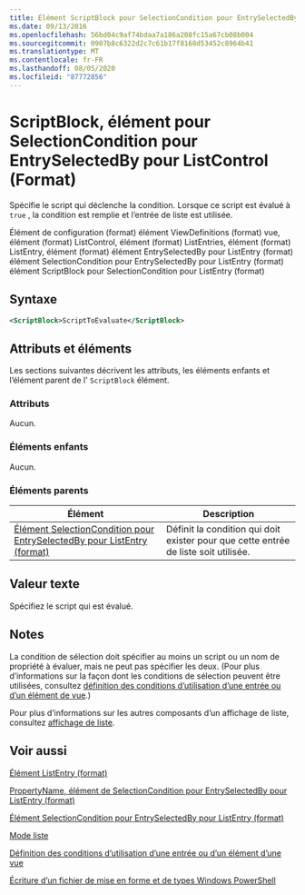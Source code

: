```yaml
---
title: Élément ScriptBlock pour SelectionCondition pour EntrySelectedBy pour ListControl (format) | Microsoft Docs
ms.date: 09/13/2016
ms.openlocfilehash: 56bd04c9af74bdaa7a186a208fc15a67cb08b004
ms.sourcegitcommit: 0907b8c6322d2c7c61b17f8168d53452c8964b41
ms.translationtype: MT
ms.contentlocale: fr-FR
ms.lasthandoff: 08/05/2020
ms.locfileid: "87772856"
---
```

# <a name="scriptblock-element-for-selectioncondition-for-entryselectedby-for-listcontrol-format"></a>ScriptBlock, élément pour SelectionCondition pour EntrySelectedBy pour ListControl (Format)

Spécifie le script qui déclenche la condition. Lorsque ce script est évalué à `true` , la condition est remplie et l’entrée de liste est utilisée.

Élément de configuration (format) élément ViewDefinitions (format) vue, élément (format) ListControl, élément (format) ListEntries, élément (format) ListEntry, élément (format) élément EntrySelectedBy pour ListEntry (format) élément SelectionCondition pour EntrySelectedBy pour ListEntry (format) élément ScriptBlock pour SelectionCondition pour ListEntry (format)

## <a name="syntax"></a>Syntaxe

```xml
<ScriptBlock>ScriptToEvaluate</ScriptBlock>
```

## <a name="attributes-and-elements"></a>Attributs et éléments

Les sections suivantes décrivent les attributs, les éléments enfants et l’élément parent de l' `ScriptBlock` élément.

### <a name="attributes"></a>Attributs

Aucun.

### <a name="child-elements"></a>Éléments enfants

Aucun.

### <a name="parent-elements"></a>Éléments parents

|Élément|Description|
|-------------|-----------------|
|[Élément SelectionCondition pour EntrySelectedBy pour ListEntry (format)](./selectioncondition-element-for-entryselectedby-for-listcontrol-format.md)|Définit la condition qui doit exister pour que cette entrée de liste soit utilisée.|

## <a name="text-value"></a>Valeur texte

Spécifiez le script qui est évalué.

## <a name="remarks"></a>Notes

La condition de sélection doit spécifier au moins un script ou un nom de propriété à évaluer, mais ne peut pas spécifier les deux. (Pour plus d’informations sur la façon dont les conditions de sélection peuvent être utilisées, consultez [définition des conditions d’utilisation d’une entrée ou d’un élément de vue](./defining-conditions-for-displaying-data.md).)

Pour plus d’informations sur les autres composants d’un affichage de liste, consultez [affichage de liste](./creating-a-list-view.md).

## <a name="see-also"></a>Voir aussi

[Élément ListEntry (format)](./listentry-element-for-listcontrol-format.md)

[PropertyName, élément de SelectionCondition pour EntrySelectedBy pour ListEntry (format)](./propertyname-element-for-selectioncondition-for-entryselectedby-for-listcontrol-format.md)

[Élément SelectionCondition pour EntrySelectedBy pour ListEntry (format)](./selectioncondition-element-for-entryselectedby-for-listcontrol-format.md)

[Mode liste](./creating-a-list-view.md)

[Définition des conditions d’utilisation d’une entrée ou d’un élément d’une vue](./defining-conditions-for-displaying-data.md)

[Écriture d’un fichier de mise en forme et de types Windows PowerShell](./writing-a-powershell-formatting-file.md)
